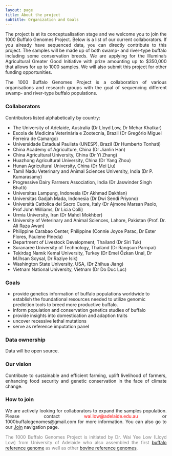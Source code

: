 ```yaml
---
layout: page
title: About the project
subtitle: Organization and Goals
---
```


<p><div style="text-align: justify">
The project is at its conceptualisation stage and we welcome you to join the 1000 Buffalo Genomes Project. Below is a list of our current collaborators. If you already have sequenced data, you can directly contribute to this project. The samples will be made up of both swamp- and river-type buffalo including some conservation breeds. We are applying for the Illumina’s Agricultural Greater Good Initiative with prize amounting up to $350,000 that allows for up to 1000 samples. We will also submit this project for other funding opportunities.
</div></p>

<p><div style="text-align: justify">
The 1000 Buffalo Genomes Project is a collaboration of various organisations and research groups with the goal of sequencing different swamp- and river-type buffalo populations.
</div></p>

### Collaborators

Contributors listed alphabetically by country: 

- The University of Adelaide, Australia (Dr Lloyd Low, Dr Mehar Khatkar)
- Escola de Medicina Veterinária e Zootecnia, Brazil (Dr Gregório Miguel Ferreira de Camargo)
- Universidade Estadual Paulista (UNESP), Brazil (Dr Humberto Tonhati)
- China Academy of Agriculture, China (Dr Jianlin Han)
- China Agricultural University, China (Dr Yi Zhang)
- Huazhong Agricultural University, China (Dr Yang Zhou)
- Hunan Agricultural University, China (Dr Mei Liu)
- Tamil Nadu Veterinary and Animal Sciences University, India (Dr P. Kumarasamy)
- Progressive Dairy Farmers Association, India (Dr Jaswinder Singh Bhatti)
- Universitas Lampung, Indonesia (Dr Akhmad Dakhlan)
- Universitas Gadjah Mada, Indonesia (Dr Dwi Sendi Priyono)
- Università Cattolica del Sacro Cuore, Italy (Dr Ajmone Marsan Paolo, Prof John Williams, Dr Licia Colli)
- Urmia University, Iran (Dr Mahdi Mokhber)
- University of Veterinary and Animal Sciences, Lahore, Pakistan (Prof. Dr. Ali Raza Awan)
- Philippine Carabao Center, Philippine (Connie Joyce Parac, Dr Ester Flores, Paulene Pineda)
- Department of Livestock Development, Thailand (Dr Siri Tuk)
- Suranaree University of Technology, Thailand (Dr Rangsun Parnpai)
- Tekirdag Namık Kemal University, Turkey (Dr Emel Özkan Unal, Dr M.İhsan Soysal, Dr Raziye Isik)
- Washington State University, USA, (Dr Zhihua Jiang)
- Vietnam National University, Vietnam (Dr Do Duc Luc)

### Goals

- provide genetics information of buffalo populations worldwide to establish the foundational resources needed to utilize genomic prediction tools to breed more productive buffalo.
- inform population and conservation genetics studies of buffalo
- provide insights into domestication and adaption traits
- uncover recessive lethal mutations
- serve as reference imputation panel

### Data ownership
<div style="text-align: justify">
Data will be open source.
</div>

### Our vision
<div style="text-align: justify">
Contribute to sustainable and efficient farming, uplift livelihood of farmers, enhancing food security and genetic conservation in the face of climate change.
</div>

### How to join
<div style="text-align: justify">
We are actively looking for collaborators to expand the samples population. Please contact <span style="color:red">wai.low@adelaide.edu.au</span> or 1000buffalogenomes@gmail.com for more information. You can also go to our <a href="https://1000buffalogenomes.github.io/join/">Join</a> navigation page.
</div>

<p> <div style="text-align: justify"> <span style="color:gray">
The 1000 Buffalo Genomes Project is initiated by Dr. Wai Yee Low (Lloyd Low) from University of Adelaide who also assembled the first <a href="https://www.nature.com/articles/s41467-018-08260-0">buffalo reference genome</a> as well as other <a href="https://www.nature.com/articles/s41467-020-15848-y">bovine reference genomes</a>.</span>
